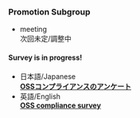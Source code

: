 ### Promotion Subgroup

- meeting  
  次回未定/調整中  

#### Survey is in progress!  

- 日本語/Japanese  
**[OSSコンプライアンスのアンケート](https://openchain-project.github.io/OpenChain-JWG/subgroups/promotion/survey-20200618)**  
- 英語/English  
**[OSS compliance survey](https://docs.google.com/forms/d/e/1FAIpQLSf6KuL1na6fgid8a_jXWCvdQ1Z5wDO9XQTRskK7j2ZTAWU3Rg/viewform)**  
